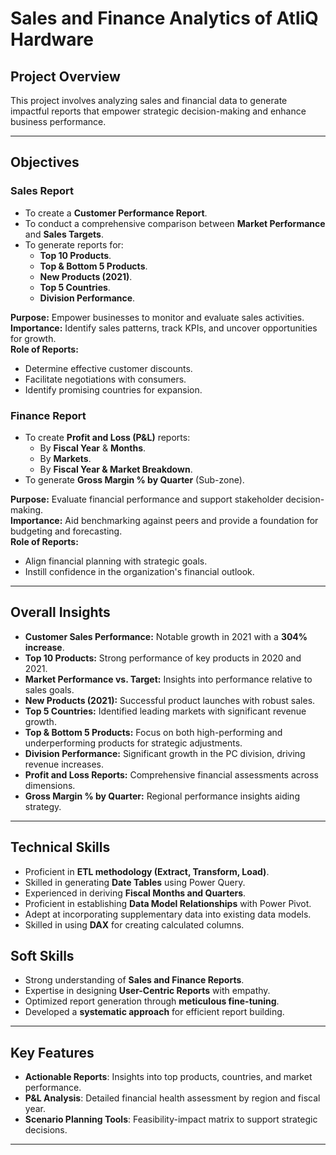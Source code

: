 # Sales and Finance Analytics of AtliQ Hardware
 
## Project Overview  
This project involves analyzing sales and financial data to generate impactful reports that empower strategic decision-making and enhance business performance.  

---

## Objectives  

### Sales Report  
- To create a **Customer Performance Report**. 
- To conduct a comprehensive comparison between **Market Performance** and **Sales Targets**.  
- To generate reports for:  
  - **Top 10 Products**.  
  - **Top & Bottom 5 Products**.  
  - **New Products (2021)**.  
  - **Top 5 Countries**.  
  - **Division Performance**.  

**Purpose:** Empower businesses to monitor and evaluate sales activities.  
**Importance:** Identify sales patterns, track KPIs, and uncover opportunities for growth.  
**Role of Reports:**  
- Determine effective customer discounts.  
- Facilitate negotiations with consumers.  
- Identify promising countries for expansion.  

### Finance Report  
- To create **Profit and Loss (P&L)** reports:  
  - By **Fiscal Year** & **Months**.  
  - By **Markets**.  
  - By **Fiscal Year & Market Breakdown**.  
- To generate **Gross Margin % by Quarter** (Sub-zone).  

**Purpose:** Evaluate financial performance and support stakeholder decision-making.  
**Importance:** Aid benchmarking against peers and provide a foundation for budgeting and forecasting.  
**Role of Reports:**  
- Align financial planning with strategic goals.  
- Instill confidence in the organization's financial outlook.  

---

## Overall Insights  
- **Customer Sales Performance:** Notable growth in 2021 with a **304% increase**.  
- **Top 10 Products:** Strong performance of key products in 2020 and 2021.  
- **Market Performance vs. Target:** Insights into performance relative to sales goals.  
- **New Products (2021):** Successful product launches with robust sales.  
- **Top 5 Countries:** Identified leading markets with significant revenue growth.  
- **Top & Bottom 5 Products:** Focus on both high-performing and underperforming products for strategic adjustments.  
- **Division Performance:** Significant growth in the PC division, driving revenue increases.  
- **Profit and Loss Reports:** Comprehensive financial assessments across dimensions.  
- **Gross Margin % by Quarter:** Regional performance insights aiding strategy.  

---

## Technical Skills  
- Proficient in **ETL methodology (Extract, Transform, Load)**.  
- Skilled in generating **Date Tables** using Power Query.  
- Experienced in deriving **Fiscal Months and Quarters**.  
- Proficient in establishing **Data Model Relationships** with Power Pivot.  
- Adept at incorporating supplementary data into existing data models.  
- Skilled in using **DAX** for creating calculated columns.  

## Soft Skills  
- Strong understanding of **Sales and Finance Reports**.  
- Expertise in designing **User-Centric Reports** with empathy.  
- Optimized report generation through **meticulous fine-tuning**.  
- Developed a **systematic approach** for efficient report building.  

---

## Key Features  
- **Actionable Reports**: Insights into top products, countries, and market performance.  
- **P&L Analysis**: Detailed financial health assessment by region and fiscal year.  
- **Scenario Planning Tools**: Feasibility-impact matrix to support strategic decisions.  

---
